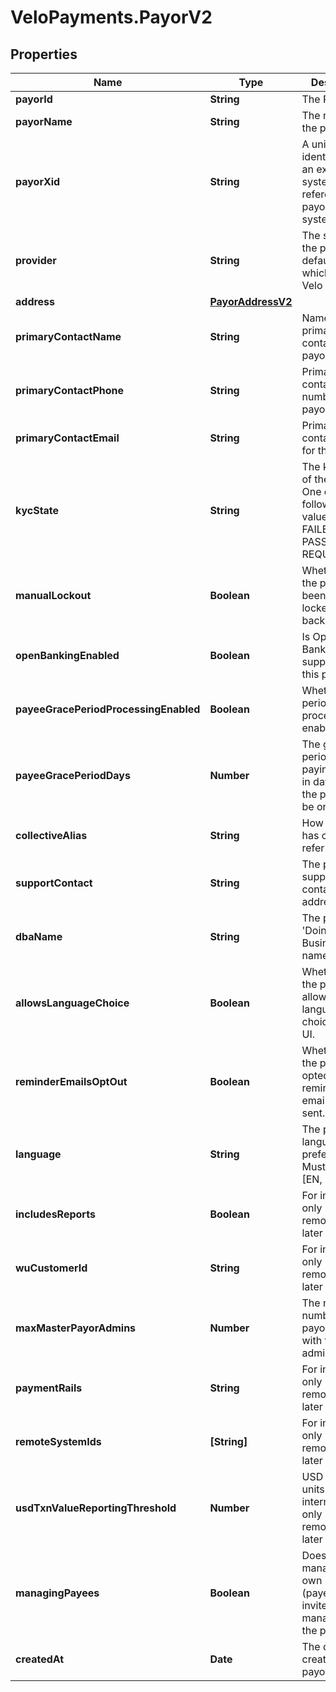 # VeloPayments.PayorV2

## Properties

Name | Type | Description | Notes
------------ | ------------- | ------------- | -------------
**payorId** | **String** | The Payor Id | 
**payorName** | **String** | The name of the payor | 
**payorXid** | **String** | A unique identifier that an external system uses to reference the payor in their system | [optional] 
**provider** | **String** | The source of the payorXid, default is null which means Velo | [optional] 
**address** | [**PayorAddressV2**](PayorAddressV2.md) |  | [optional] 
**primaryContactName** | **String** | Name of primary contact for the payor. | [optional] 
**primaryContactPhone** | **String** | Primary contact phone number for the payor. | [optional] 
**primaryContactEmail** | **String** | Primary contact email for the payor. | [optional] 
**kycState** | **String** | The kyc state of the payor. One of the following values: FAILED_KYC, PASSED_KYC, REQUIRES_KYC | [optional] 
**manualLockout** | **Boolean** | Whether or not the payor has been manually locked by the backoffice. | [optional] 
**openBankingEnabled** | **Boolean** | Is Open Banking supported for this payor | [optional] 
**payeeGracePeriodProcessingEnabled** | **Boolean** | Whether grace period processing is enabled. | [optional] 
**payeeGracePeriodDays** | **Number** | The grace period for paying payees in days before the payee must be onboarded. | [optional] 
**collectiveAlias** | **String** | How the payor has chosen to refer to payees. | [optional] 
**supportContact** | **String** | The payor’s support contact email address. | [optional] 
**dbaName** | **String** | The payor’s &#39;Doing Business As&#39; name. | [optional] 
**allowsLanguageChoice** | **Boolean** | Whether or not the payor allows language choice in the UI. | [optional] 
**reminderEmailsOptOut** | **Boolean** | Whether or not the payor has opted-out of reminder emails being sent. | [optional] 
**language** | **String** | The payor’s language preference. Must be one of [EN, FR] | [optional] 
**includesReports** | **Boolean** | For internal use only (will be removed in a later version) | [optional] 
**wuCustomerId** | **String** | For internal use only (will be removed in a later version) | [optional] 
**maxMasterPayorAdmins** | **Number** | The maximum number of payor users with the master admin role | [optional] 
**paymentRails** | **String** | For internal use only (will be removed in a later version) | [optional] 
**remoteSystemIds** | **[String]** | For internal use only (will be removed in a later version) | [optional] 
**usdTxnValueReportingThreshold** | **Number** | USD in minor units. For internal use only (will be removed in a later version) | [optional] 
**managingPayees** | **Boolean** | Does this payor manage their own payees (payees are not invited but managed by the payor) | [optional] 
**createdAt** | **Date** | The date of creation of the payor | [optional] 


